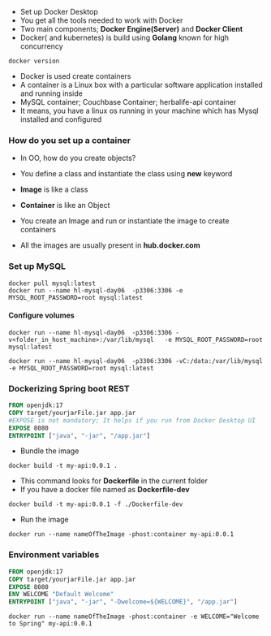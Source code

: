 * Set up Docker Desktop
* You get all the tools needed to work with Docker
* Two main components; **Docker Engine(Server)** and **Docker Client**
* Docker( and kubernetes) is build using **Golang** known for high concurrency

```
docker version
```

* Docker is used create containers
* A container is a Linux box with a particular software application installed and running inside
* MySQL container; Couchbase Container; herbalife-api container
* It means, you have a linux os running in your machine which has Mysql installed and configured

### How do you set up a container

* In OO, how do you create objects?
* You define a class and instantiate the class using **new** keyword

* **Image** is like a class
* **Container** is like an Object
* You create an Image and run or instantiate the image to create containers
* All the images are usually present in **hub.docker.com**

### Set up MySQL

```
docker pull mysql:latest
docker run --name hl-mysql-day06  -p3306:3306 -e MYSQL_ROOT_PASSWORD=root mysql:latest
```

#### Configure volumes

```
docker run --name hl-mysql-day06  -p3306:3306 -v<folder_in_host_machine>:/var/lib/mysql   -e MYSQL_ROOT_PASSWORD=root mysql:latest
```

```
docker run --name hl-mysql-day06  -p3306:3306 -vC:/data:/var/lib/mysql   -e MYSQL_ROOT_PASSWORD=root mysql:latest
```


### Dockerizing Spring boot REST

``` Dockerfile
FROM openjdk:17
COPY target/yourjarFile.jar app.jar
#EXPOSE is not mandatory; It helps if you run from Docker Desktop UI
EXPOSE 8080
ENTRYPOINT ["java", "-jar", "/app.jar"]
```

* Bundle the image

```
docker build -t my-api:0.0.1 .
```

* This command looks for **Dockerfile** in the current folder
* If you have a docker file named as **Dockerfile-dev**

```
docker build -t my-api:0.0.1 -f ./Dockerfile-dev
```

* Run the image

```
docker run --name nameOfTheImage -phost:container my-api:0.0.1
```


### Environment variables

``` Dockerfile
FROM openjdk:17
COPY target/yourjarFile.jar app.jar
EXPOSE 8080
ENV WELCOME "Default Welcome"
ENTRYPOINT ["java", "-jar", "-Dwelcome=${WELCOME}", "/app.jar"]
```

```
docker run --name nameOfTheImage -phost:container -e WELCOME="Welcome to Spring" my-api:0.0.1
```










